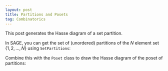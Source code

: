 ```yaml
---
layout: post
title: Partitions and Posets
tag: Combinatorics
---
```


This post generates the Hasse diagram of a set partition.

In SAGE, you can get the set of (unordered) partitions of the $N$ element set $\{1,2,\dots,N\}$ using `SetPartitions`:

<div class="sage">
  <script type="text/x-sage">
N = 3
P = SetPartitions(N)
P.list()
  </script>
</div>

Combine this with the `Poset` class to draw the Hasse diagram of the poset of partitions:

<div class="sage">
  <script type="text/x-sage">
def Partition_Poset(X):
    return Poset((SetPartitions(X),lambda q,p: q in p.refinements()))

def p_label(p):
    out = ""
    for block in p:
        for elm in block:
            out += str(elm)
        out += "|"
    return out[:-1]

Po = Partition_Poset(4)
Po.plot(element_labels = {x:p_label(x) for x in Po},vertex_size=500,vertex_shape=None)
  </script>
</div>
